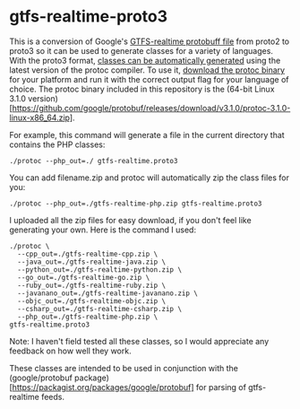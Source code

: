 # gtfs-realtime-proto3
This is a conversion of Google's [GTFS-realtime protobuff file](https://developers.google.com/transit/gtfs-realtime/gtfs-realtime-proto) from proto2 to proto3 so it can be used to generate classes for a variety of languages. With the proto3 format, [classes can be automatically generated](https://developers.google.com/protocol-buffers/docs/proto3#generating) using the latest version of the protoc compiler. To use it, [download the protoc binary](https://github.com/google/protobuf/releases) for your platform and run it with the correct output flag for your language of choice. The protoc binary included in this repository is the (64-bit Linux 3.1.0 version)[https://github.com/google/protobuf/releases/download/v3.1.0/protoc-3.1.0-linux-x86_64.zip].

For example, this command will generate a file in the current directory that contains the PHP classes:
```
./protoc --php_out=./ gtfs-realtime.proto3
```

You can add filename.zip and protoc will automatically zip the class files for you:
```
./protoc --php_out=./gtfs-realtime-php.zip gtfs-realtime.proto3
```

I uploaded all the zip files for easy download, if you don't feel like generating your own. Here is the command I used:
```
./protoc \
  --cpp_out=./gtfs-realtime-cpp.zip \
  --java_out=./gtfs-realtime-java.zip \
  --python_out=./gtfs-realtime-python.zip \
  --go_out=./gtfs-realtime-go.zip \
  --ruby_out=./gtfs-realtime-ruby.zip \
  --javanano_out=./gtfs-realtime-javanano.zip \
  --objc_out=./gtfs-realtime-objc.zip \
  --csharp_out=./gtfs-realtime-csharp.zip \
  --php_out=./gtfs-realtime-php.zip \
gtfs-realtime.proto3
```

Note: I haven't field tested all these classes, so I would appreciate any feedback on how well they work.

These classes are intended to be used in conjunction with the (google/protobuf package)[https://packagist.org/packages/google/protobuf] for parsing of gtfs-realtime feeds.
